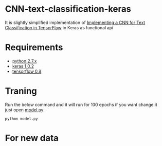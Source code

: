 # CNN-text-classification-keras

It is slightly simplified implementation of [Implementing a CNN for Text Classification in TensorFlow](http://www.wildml.com/2015/12/implementing-a-cnn-for-text-classification-in-tensorflow/) in Keras as functional api

# Requirements
- [python 2.7.x](https://www.python.org/downloads/)
- [keras 1.0.2](http://keras.io/#installation)
- [tensorflow 0.8](https://www.tensorflow.org/versions/r0.8/get_started/os_setup.html#download-and-setup)

# Traning
Run the below command and it will run for 100 epochs if you want change it just open [model.py](https://github.com/bhaveshoswal/CNN-text-classification-keras/blob/master/model.py)

`python model.py`

# For new data
